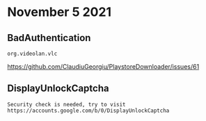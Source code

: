 # November 5 2021

## BadAuthentication

~~~
org.videolan.vlc
~~~

https://github.com/ClaudiuGeorgiu/PlaystoreDownloader/issues/61

## DisplayUnlockCaptcha

~~~
Security check is needed, try to visit
https://accounts.google.com/b/0/DisplayUnlockCaptcha
~~~
